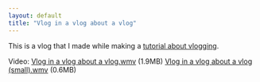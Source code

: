 ```yaml
---
layout: default
title: "Vlog in a vlog about a vlog"
---
```


This is a vlog that I made while making a [tutorial about
vlogging](http://www.e-gineer.com/v2/blog/2005/12/making-of-vlog.htm).

Video: <a href="http://www.e-gineer.com/v2/blog/2005/12/Vlog in a vlog about a vlog.wmv">Vlog in a vlog about a vlog.wmv</a> (1.9MB)  <a href="http://www.e-gineer.com/v2/blog/2005/12/Vlog in a vlog about a vlog (small).wmv">Vlog in a vlog about a vlog (small).wmv</a> (0.6MB)
